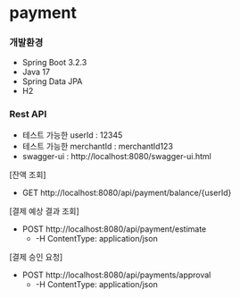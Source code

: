 # payment

### 개발환경
- Spring Boot 3.2.3
- Java 17
- Spring Data JPA
- H2

### Rest API
- 테스트 가능한 userId : 12345
- 테스트 가능한 merchantId : merchantId123
- swagger-ui : http://localhost:8080/swagger-ui.html

[잔액 조회]
- GET http://localhost:8080/api/payment/balance/{userId}

[결제 예상 결과 조회]
- POST http://localhost:8080/api/payment/estimate
  - -H ContentType: application/json

[결제 승인 요청]
- POST http://localhost:8080/api/payments/approval
  - -H ContentType: application/json
